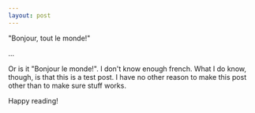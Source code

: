 ```yaml
---
layout: post
---
```

"Bonjour, tout le monde!"

...


Or is it "Bonjour le monde!".
I don't know enough french. What I do know, though, is that this is a test post. I have no other reason to make this post other than to make sure stuff works. 

Happy reading!
